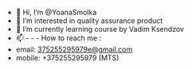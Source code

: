 - 👋 Hi, I’m @YoanaSmolka
- 👀 I’m interested in quality assurance product
- 🌱 I’m currently learning course by Vadim Ksendzov
- 📫 -    -    -    How to reach me : 
- email: 375255295979e@gmail.com
- mobile: +375255295979 (MTS)

<!---
YoanaSmolka/YoanaSmolka is a ✨ special ✨ repository because its `README.md` (this file) appears on your GitHub profile.
You can click the Preview link to take a look at your changes.
--->

